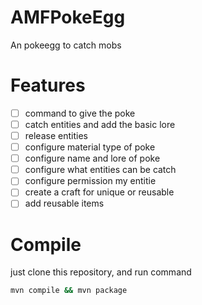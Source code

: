 # AMFPokeEgg
An pokeegg to catch mobs

# Features
- [ ] command to give the poke
- [ ] catch entities and add the basic lore
- [ ] release entities
- [ ] configure material type of poke
- [ ] configure name and lore of poke
- [ ] configure what entities can be catch
- [ ] configure permission my entitie 
- [ ] create a craft for unique or reusable
- [ ] add reusable items

# Compile

just clone this repository, and run command

```bash
mvn compile && mvn package
```